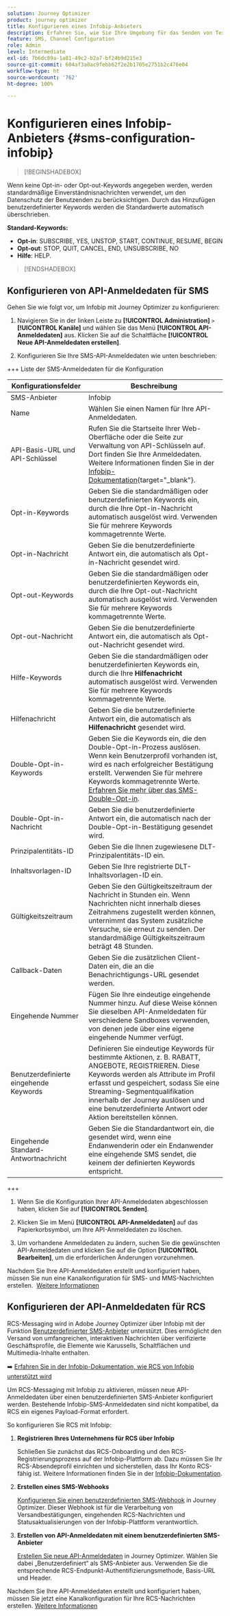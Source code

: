 ```yaml
---
solution: Journey Optimizer
product: journey optimizer
title: Konfigurieren eines Infobip-Anbieters
description: Erfahren Sie, wie Sie Ihre Umgebung für das Senden von Textnachrichten und MMS mit Journey Optimizer mit Infobip konfigurieren
feature: SMS, Channel Configuration
role: Admin
level: Intermediate
exl-id: 7b6dc89a-1a81-49c2-b2a7-bf24b9d215e3
source-git-commit: 604af3a0ac9febb62f2e2b1705e2751b2c476e04
workflow-type: ht
source-wordcount: '762'
ht-degree: 100%

---
```


# Konfigurieren eines Infobip-Anbieters {#sms-configuration-infobip}

>[!BEGINSHADEBOX]

Wenn keine Opt-in- oder Opt-out-Keywords angegeben werden, werden standardmäßige Einverständnisnachrichten verwendet, um den Datenschutz der Benutzenden zu berücksichtigen. Durch das Hinzufügen benutzerdefinierter Keywords werden die Standardwerte automatisch überschrieben.

**Standard-Keywords:**

* **Opt-in**: SUBSCRIBE, YES, UNSTOP, START, CONTINUE, RESUME, BEGIN
* **Opt-out**: STOP, QUIT, CANCEL, END, UNSUBSCRIBE, NO
* **Hilfe**: HELP.

>[!ENDSHADEBOX]

## Konfigurieren von API-Anmeldedaten für SMS

Gehen Sie wie folgt vor, um Infobip mit Journey Optimizer zu konfigurieren:

1. Navigieren Sie in der linken Leiste zu **[!UICONTROL Administration]** `>` **[!UICONTROL Kanäle]** und wählen Sie das Menü **[!UICONTROL API-Anmeldedaten]** aus. Klicken Sie auf die Schaltfläche **[!UICONTROL Neue API-Anmeldedaten erstellen]**.

1. Konfigurieren Sie Ihre SMS-API-Anmeldedaten wie unten beschrieben:

+++ Liste der SMS-Anmeldedaten für die Konfiguration

   | Konfigurationsfelder | Beschreibung |
   |---|---|    
   | SMS-Anbieter | Infobip |
   | Name | Wählen Sie einen Namen für Ihre API-Anmeldedaten. |
   | API-Basis-URL und API-Schlüssel | Rufen Sie die Startseite Ihrer Web-Oberfläche oder die Seite zur Verwaltung von API-Schlüsseln auf. Dort finden Sie Ihre Anmeldedaten. Weitere Informationen finden Sie in der [Infobip-Dokumentation](https://www.infobip.com/docs/api){target="_blank"}. |
   | Opt-in-Keywords | Geben Sie die standardmäßigen oder benutzerdefinierten Keywords ein, durch die Ihre Opt-in-Nachricht automatisch ausgelöst wird. Verwenden Sie für mehrere Keywords kommagetrennte Werte. |
   | Opt-in-Nachricht | Geben Sie die benutzerdefinierte Antwort ein, die automatisch als Opt-in-Nachricht gesendet wird. |
   | Opt-out-Keywords | Geben Sie die standardmäßigen oder benutzerdefinierten Keywords ein, durch die Ihre Opt-out-Nachricht automatisch ausgelöst wird. Verwenden Sie für mehrere Keywords kommagetrennte Werte. |
   | Opt-out-Nachricht | Geben Sie die benutzerdefinierte Antwort ein, die automatisch als Opt-out-Nachricht gesendet wird. |
   | Hilfe-Keywords | Geben Sie die standardmäßigen oder benutzerdefinierten Keywords ein, durch die Ihre **Hilfenachricht** automatisch ausgelöst wird. Verwenden Sie für mehrere Keywords kommagetrennte Werte. |
   | Hilfenachricht | Geben Sie die benutzerdefinierte Antwort ein, die automatisch als **Hilfenachricht** gesendet wird. |
   | Double-Opt-in-Keywords | Geben Sie die Keywords ein, die den Double-Opt-in-Prozess auslösen. Wenn kein Benutzerprofil vorhanden ist, wird es nach erfolgreicher Bestätigung erstellt. Verwenden Sie für mehrere Keywords kommagetrennte Werte. [Erfahren Sie mehr über das SMS-Double-Opt-in](https://video.tv.adobe.com/v/3427129/?learn=on). |
   | Double-Opt-in-Nachricht | Geben Sie die benutzerdefinierte Antwort ein, die automatisch nach der Double-Opt-in-Bestätigung gesendet wird. |
   | Prinzipalentitäts-ID | Geben Sie die Ihnen zugewiesene DLT-Prinzipalentitäts-ID ein. |
   | Inhaltsvorlagen-ID | Geben Sie Ihre registrierte DLT-Inhaltsvorlagen-ID ein. |
   | Gültigkeitszeitraum | Geben Sie den Gültigkeitszeitraum der Nachricht in Stunden ein. Wenn Nachrichten nicht innerhalb dieses Zeitrahmens zugestellt werden können, unternimmt das System zusätzliche Versuche, sie erneut zu senden. Der standardmäßige Gültigkeitszeitraum beträgt 48 Stunden. |
   | Callback-Daten | Geben Sie die zusätzlichen Client-Daten ein, die an die Benachrichtigungs-URL gesendet werden. |
   | Eingehende Nummer | Fügen Sie Ihre eindeutige eingehende Nummer hinzu. Auf diese Weise können Sie dieselben API-Anmeldedaten für verschiedene Sandboxes verwenden, von denen jede über eine eigene eingehende Nummer verfügt. |
   | Benutzerdefinierte eingehende Keywords | Definieren Sie eindeutige Keywords für bestimmte Aktionen, z. B. RABATT, ANGEBOTE, REGISTRIEREN. Diese Keywords werden als Attribute im Profil erfasst und gespeichert, sodass Sie eine Streaming-Segmentqualifikation innerhalb der Journey auslösen und eine benutzerdefinierte Antwort oder Aktion bereitstellen können. |
   | Eingehende Standard-Antwortnachricht | Geben Sie die Standardantwort ein, die gesendet wird, wenn eine Endanwenderin oder ein Endanwender eine eingehende SMS sendet, die keinem der definierten Keywords entspricht. |

+++

1. Wenn Sie die Konfiguration Ihrer API-Anmeldedaten abgeschlossen haben, klicken Sie auf **[!UICONTROL Senden]**.

1. Klicken Sie im Menü **[!UICONTROL API-Anmeldedaten]** auf das Papierkorbsymbol, um Ihre API-Anmeldedaten zu löschen.

1. Um vorhandene Anmeldedaten zu ändern, suchen Sie die gewünschten API-Anmeldedaten und klicken Sie auf die Option **[!UICONTROL Bearbeiten]**, um die erforderlichen Änderungen vorzunehmen.

Nachdem Sie Ihre API-Anmeldedaten erstellt und konfiguriert haben, müssen Sie nun eine Kanalkonfiguration für SMS- und MMS-Nachrichten erstellen.  [Weitere Informationen](sms-configuration-surface.md)

## Konfigurieren der API-Anmeldedaten für RCS

RCS-Messaging wird in Adobe Journey Optimizer über Infobip mit der Funktion [Benutzerdefinierter SMS-Anbieter](sms-configuration-custom.md) unterstützt. Dies ermöglicht den Versand von umfangreichen, interaktiven Nachrichten über verifizierte Geschäftsprofile, die Elemente wie Karussells, Schaltflächen und Multimedia-Inhalte enthalten.

➡️ [Erfahren Sie in der Infobip-Dokumentation, wie RCS von Infobip unterstützt wird](https://www.infobip.com/docs/api/channels/rcs)

Um RCS-Messaging mit Infobip zu aktivieren, müssen neue API-Anmeldedaten über einen benutzerdefinierten SMS-Anbieter konfiguriert werden. Bestehende Infobip-SMS-Anmeldedaten sind nicht kompatibel, da RCS ein eigenes Payload-Format erfordert.

So konfigurieren Sie RCS mit Infobip:

1. **Registrieren Ihres Unternehmens für RCS über Infobip**

   Schließen Sie zunächst das RCS-Onboarding und den RCS-Registrierungsprozess auf der Infobip-Plattform ab. Dazu müssen Sie Ihr RCS-Absendeprofil einrichten und sicherstellen, dass Ihr Konto RCS-fähig ist. Weitere Informationen finden Sie in der [Infobip-Dokumentation](https://www.infobip.com/docs/rcs/get-started).

1. **Erstellen eines SMS-Webhooks**

   [Konfigurieren Sie einen benutzerdefinierten SMS-Webhook](sms-configuration-custom.md#webhook) in Journey Optimizer. Dieser Webhook ist für die Verarbeitung von Versandbestätigungen, eingehenden RCS-Nachrichten und Statusaktualisierungen von der Infobip-Plattform verantwortlich.

1. **Erstellen von API-Anmeldedaten mit einem benutzerdefinierten SMS-Anbieter**

   [Erstellen Sie neue API-Anmeldedaten](sms-configuration-custom.md#api-credential) in Journey Optimizer. Wählen Sie dabei „Benutzerdefiniert“ als SMS-Anbieter aus. Verwenden Sie die entsprechende RCS-Endpunkt-Authentifizierungsmethode, Basis-URL und Header.

Nachdem Sie Ihre API-Anmeldedaten erstellt und konfiguriert haben, müssen Sie jetzt eine Kanalkonfiguration für Ihre RCS-Nachrichten erstellen. [Weitere Informationen](sms-configuration-surface.md)
